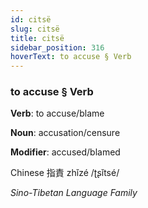 ```yaml
---
id: citsë
slug: citsë
title: citsë
sidebar_position: 316
hoverText: to accuse § Verb
---
```


### to accuse § Verb

**Verb**: to accuse/blame

**Noun**: accusation/censure

**Modifier**: accused/blamed

Chinese 指責 zhǐzé /ʈʂǐtsé/

*Sino-Tibetan Language Family*